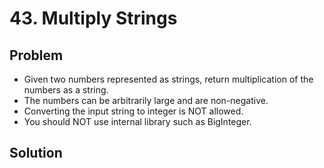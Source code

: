 # 43. Multiply Strings

## Problem
- Given two numbers represented as strings, return multiplication of the numbers as a string.
- The numbers can be arbitrarily large and are non-negative.
- Converting the input string to integer is NOT allowed.
- You should NOT use internal library such as BigInteger.

## Solution
